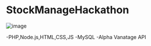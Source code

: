 # StockManageHackathon

![image](https://user-images.githubusercontent.com/94168628/163031675-ca301d5c-4e86-4393-ae49-e011ab9028d6.png)

-PHP,Node.js,HTML,CSS,JS 
-MySQL
-Alpha Vanatage API
